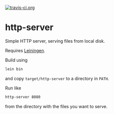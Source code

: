 [![travis-ci.org](https://travis-ci.org/bsvingen/http-server.svg?branch=master)](https://travis-ci.org/bsvingen/http-server)


http-server
===========

Simple HTTP server, serving files from local disk.

Requires [Leiningen](http://leiningen.org/).

Build using

```bash
lein bin
```

and copy `target/http-server` to a directory in `PATH`.

Run like

```bash
http-server 8080
```

from the directory with the files you want to serve.
